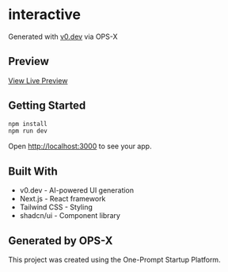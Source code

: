 # interactive

Generated with [v0.dev](https://v0.dev) via OPS-X

## Preview

[View Live Preview](https://demo-kzmqe3sflac8tj0d3x9y.vusercontent.net)

## Getting Started

```bash
npm install
npm run dev
```

Open [http://localhost:3000](http://localhost:3000) to see your app.

## Built With

- v0.dev - AI-powered UI generation
- Next.js - React framework
- Tailwind CSS - Styling
- shadcn/ui - Component library

## Generated by OPS-X

This project was created using the One-Prompt Startup Platform.
